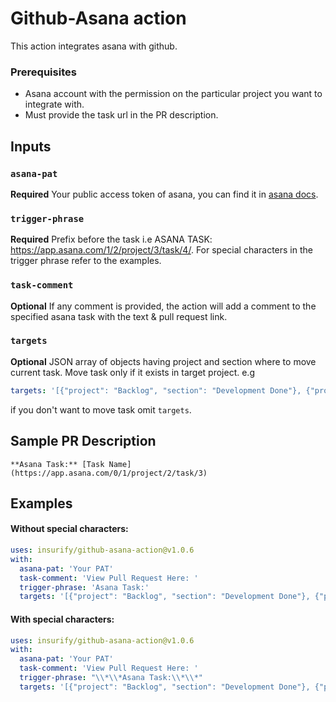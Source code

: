 
# Github-Asana action

This action integrates asana with github.

### Prerequisites

- Asana account with the permission on the particular project you want to integrate with.
- Must provide the task url in the PR description.

## Inputs

### `asana-pat`

**Required** Your public access token of asana, you can find it in [asana docs](https://developers.asana.com/docs/#authentication-basics).

### `trigger-phrase`

**Required** Prefix before the task i.e ASANA TASK: https://app.asana.com/1/2/project/3/task/4/. For special characters in the trigger phrase refer to the examples.

### `task-comment`

**Optional** If any comment is provided, the action will add a comment to the specified asana task with the text & pull request link.

### `targets`

**Optional** JSON array of objects having project and section where to move current task. Move task only if it exists in target project. e.g 
```yaml
targets: '[{"project": "Backlog", "section": "Development Done"}, {"project": "Current Sprint", "section": "In Review"}]'
```
if you don't want to move task omit `targets`.

## Sample PR Description
``
**Asana Task:** [Task Name](https://app.asana.com/0/1/project/2/task/3)
``

## Examples

#### Without special characters:

```yaml
uses: insurify/github-asana-action@v1.0.6
with:
  asana-pat: 'Your PAT'
  task-comment: 'View Pull Request Here: '
  trigger-phrase: 'Asana Task:'
  targets: '[{"project": "Backlog", "section": "Development Done"}, {"project": "Current Sprint", "section": "In Review"}]'
```

#### With special characters:

```yaml
uses: insurify/github-asana-action@v1.0.6
with:
  asana-pat: 'Your PAT'
  task-comment: 'View Pull Request Here: '
  trigger-phrase: "\\*\\*Asana Task:\\*\\*"
  targets: '[{"project": "Backlog", "section": "Development Done"}, {"project": "Current Sprint", "section": "In Review"}]'
```
